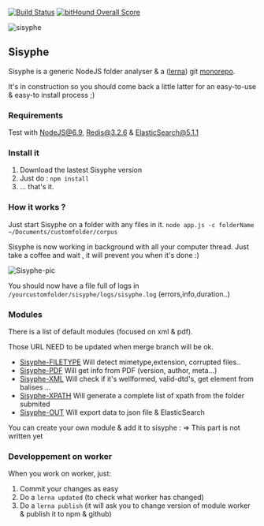 [![Build Status](https://travis-ci.org/istex/sisyphe.svg?branch=master)](https://travis-ci.org/istex/sisyphe)
[![bitHound Overall Score](https://www.bithound.io/github/istex/sisyphe/badges/score.svg)](https://www.bithound.io/github/istex/sisyphe)

![sisyphe](https://raw.githubusercontent.com/istex/sisyphe/master/logo-sisyphe.jpg)

## Sisyphe

Sisyphe is a generic NodeJS folder analyser & a ([lerna](https://github.com/lerna/lerna)) git [monorepo](https://github.com/babel/babel/blob/master/doc/design/monorepo.md).

It's in construction so you should come back a little latter for an easy-to-use & easy-to install process ;)


### Requirements
Test with NodeJS@6.9, Redis@3.2.6 & ElasticSearch@5.1.1


### Install it

1. Download the lastest Sisyphe version 
2. Just do : `npm install`
3. ... that's it.


### How it works ?

Just start Sisyphe on a folder with any files in it.
`node app.js -c folderName ~/Documents/customfolder/corpus`

Sisyphe is now working in background with all your computer thread.
Just take a coffee and wait , it will prevent you when it's done :)

![Sisyphe-pic](https://raw.githubusercontent.com/istex/sisyphe/update/sisyphe.png)


You should now have a file full of logs in `/yourcustomfolder/sisyphe/logs/sisyphe.log` (errors,info,duration..)

### Modules
There is a list of default modules (focused on xml & pdf).

Those URL NEED to be updated when merge branch will be ok.
- [Sisyphe-FILETYPE](https://github.com/istex/sisyphe-filetype) Will detect mimetype,extension, corrupted files..
- [Sisyphe-PDF](https://github.com/istex/sisyphe-pdf) Will get info from PDF (version, author, meta...)
- [Sisyphe-XML](https://github.com/istex/sisyphe-xml) Will check if it's wellformed, valid-dtd's, get element from balises ...
- [Sisyphe-XPATH](https://github.com/istex/sisyphe-xpath)  Will generate a complete list of xpath from the folder submited
- [Sisyphe-OUT](https://github.com/istex/sisyphe-out) Will export data to json file & ElasticSearch

You can create your own module & add it to sisyphe :
=> This part is not written yet


### Developpement on worker

When you work on worker, just: 
1. Commit your changes as easy
2. Do a `lerna updated` (to check what worker has changed)
3. Do a `lerna publish` (it will ask you to change version of module worker & publish it to npm & github)
